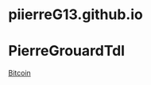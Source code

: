 # piierreG13.github.io
<!DOCTYPE html>
<html>
<head>
</head>
<body>
<h1>PierreGrouardTdI</h1>
<a href="https://piierreG13.github.io/bitcoin">Bitcoin</a>
</body>
</html>
